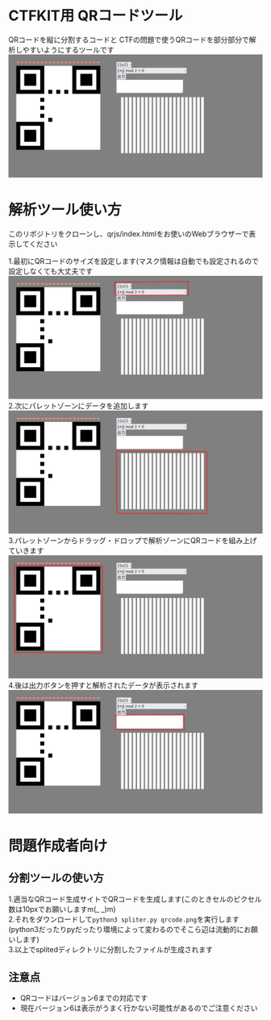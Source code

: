 # CTFKIT用 QRコードツール
QRコードを縦に分割するコードと
CTFの問題で使うQRコードを部分部分で解析しやすいようにするツールです
![](/doc/QRweb.png)

# 解析ツール使い方
このリポジトリをクローンし、qrjs/index.htmlをお使いのWebブラウザーで表示してください

1.最初にQRコードのサイズを設定します(マスク情報は自動でも設定されるので設定しなくても大丈夫です
![](/doc/QRweb-setting.png)
2.次にパレットゾーンにデータを追加します
![](/doc/QRweb-palette.png)
3.パレットゾーンからドラッグ・ドロップで解析ゾーンにQRコードを組み上げていきます
![](/doc/QRweb-main.png)
4.後は出力ボタンを押すと解析されたデータが表示されます
![](/doc/QRweb-out.png)

# 問題作成者向け
## 分割ツールの使い方
1.適当なQRコード生成サイトでQRコードを生成します(このときセルのピクセル数は10pxでお願いしますm(_ _)m)  
2.それをダウンロードして```python3 spliter.py qrcode.png```を実行します(python3だったりpyだったり環境によって変わるのでそこら辺は流動的にお願いします)  
3.以上でsplitedディレクトリに分割したファイルが生成されます

## 注意点
- QRコードはバージョン6までの対応です
- 現在バージョン6は表示がうまく行かない可能性があるのでご注意ください
